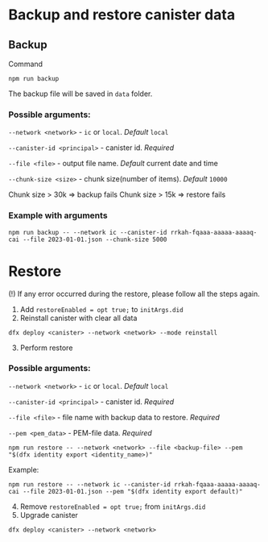 # Backup and restore canister data

## Backup
Command
```
npm run backup
```
The backup file will be saved in `data` folder.

### Possible arguments:

`--network <network>` - `ic` or `local`. *Default* `local`

`--canister-id <principal>` - canister id. *Required*

`--file <file>` - output file name. *Default* current date and time

`--chunk-size <size>` - chunk size(number of items). *Default* `10000`

Chunk size > 30k => backup fails
Chunk size > 15k => restore fails

### Example with arguments
```
npm run backup -- --network ic --canister-id rrkah-fqaaa-aaaaa-aaaaq-cai --file 2023-01-01.json --chunk-size 5000
```

# Restore
(!) If any error occurred during the restore, please follow all the steps again.

1. Add `restoreEnabled = opt true;` to `initArgs.did`
2. Reinstall canister with clear all data
```
dfx deploy <canister> --network <network> --mode reinstall
```
3. Perform restore
### Possible arguments:

`--network <network>` - `ic` or `local`. *Default* `local`

`--canister-id <principal>` - canister id. *Required*

`--file <file>` - file name with backup data to restore. *Required*

`--pem <pem_data>` - PEM-file data. *Required*

```
npm run restore -- --network <network> --file <backup-file> --pem "$(dfx identity export <identity_name>)"
```

Example:
```
npm run restore -- --network ic --canister-id rrkah-fqaaa-aaaaa-aaaaq-cai --file 2023-01-01.json --pem "$(dfx identity export default)"
```

4. Remove `restoreEnabled = opt true;` from `initArgs.did`
4. Upgrade canister
```
dfx deploy <canister> --network <network>
```